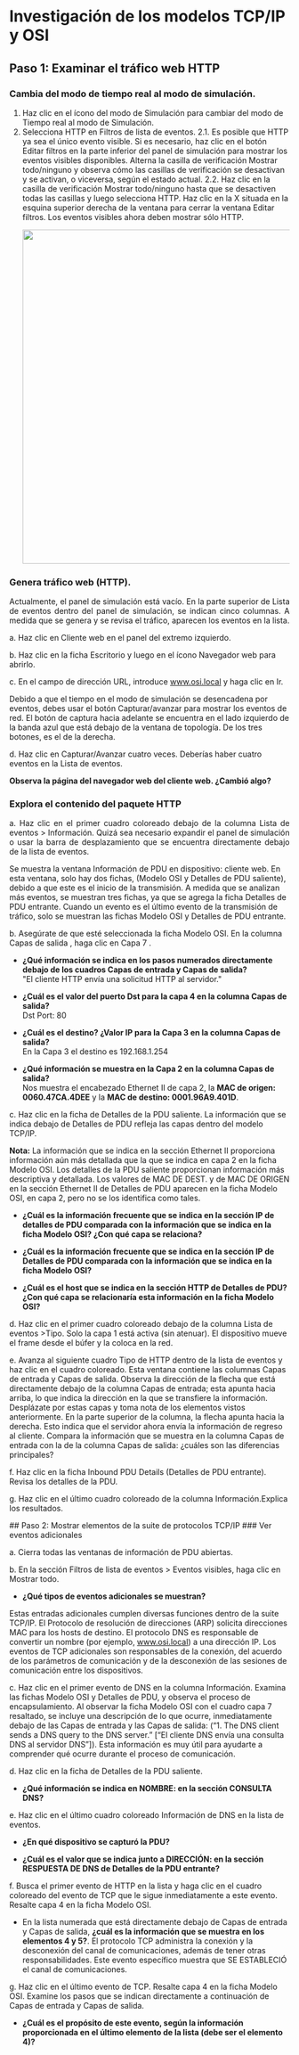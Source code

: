 # Investigación de los modelos TCP/IP y OSI

</p>

## Paso 1: Examinar el tráfico web HTTP
### Cambia del modo de tiempo real al modo de simulación.
1. Haz clic en el ícono del modo de Simulación para cambiar del modo de Tiempo real al modo de Simulación.
2. Selecciona HTTP en Filtros de lista de eventos.
2.1. Es posible que HTTP ya sea el único evento visible. Si es necesario, haz clic en el botón Editar filtros en la parte inferior del panel de simulación para mostrar los eventos visibles disponibles. Alterna la casilla de verificación Mostrar todo/ninguno y observa cómo las casillas de verificación se desactivan y se activan, o viceversa, según el estado actual.
2.2. Haz clic en la casilla de verificación Mostrar todo/ninguno hasta que se desactiven todas las casillas y luego selecciona HTTP. Haz clic en la X situada en la esquina superior derecha de la ventana para cerrar la ventana Editar filtros. Los eventos visibles ahora deben mostrar sólo HTTP.
   <p aling = "center">
     <img src = "https://github.com/MeliQB/Comunicacion_datos_R_Melissa_Quispe/blob/3eb22f5a9db2c3fc6707745f8e6c78bcd99997e0/Im%C3%A1genes/imagen_2024-05-20_233615609.png" width="600">
     </p>
</p>


### Genera tráfico web (HTTP).

<p align="justify">
Actualmente, el panel de simulación está vacío. En la parte superior de Lista de eventos dentro del panel de simulación, se indican cinco columnas. A medida que se genera y se revisa el tráfico, aparecen los eventos en la lista.

a. Haz clic en Cliente web en el panel del extremo izquierdo.

b. Haz clic en la ficha Escritorio y luego en el ícono Navegador web para abrirlo.

c. En el campo de dirección URL, introduce www.osi.local y haga clic en Ir.

Debido a que el tiempo en el modo de simulación se desencadena por eventos, debes usar el botón Capturar/avanzar para mostrar los eventos de red. El botón de captura hacia adelante se encuentra en el lado izquierdo de la banda azul que está debajo de la ventana de topología. De los tres botones, es el de la derecha.

d. Haz clic en Capturar/Avanzar cuatro veces. Deberías haber cuatro eventos en la Lista de eventos.

**Observa la página del navegador web del cliente web. ¿Cambió algo?**
</p>

### Explora el contenido del paquete HTTP

<p align="justify">
a. Haz clic en el primer cuadro coloreado debajo de la columna Lista de eventos > Información. Quizá sea necesario expandir el panel de simulación o usar la barra de desplazamiento que se encuentra directamente debajo de la lista de eventos.

Se muestra la ventana Información de PDU en dispositivo: cliente web. En esta ventana, solo hay dos fichas, (Modelo OSI y Detalles de PDU saliente), debido a que este es el inicio de la transmisión. A medida que se analizan más eventos, se muestran tres fichas, ya que se agrega la ficha Detalles de PDU entrante. Cuando un evento es el último evento de la transmisión de tráfico, solo se muestran las fichas Modelo OSI y Detalles de PDU entrante.

b. Asegúrate de que esté seleccionada la ficha Modelo OSI.
En la columna Capas de salida , haga clic en Capa 7 .

</p>

- **¿Qué información se indica en los pasos numerados directamente debajo de los cuadros Capas de entrada y Capas de salida?** <br>"El cliente HTTP envía una solicitud HTTP al servidor."

- **¿Cuál es el valor del puerto Dst para la capa 4 en la columna Capas de salida?** <br>Dst Port: 80

- **¿Cuál es el destino? ¿Valor IP para la Capa 3 en la columna Capas de salida?** <br> En la Capa 3 el destino es 192.168.1.254

- **¿Qué información se muestra en la Capa 2 en la columna Capas de salida?** <br> Nos muestra el encabezado Ethernet II de capa 2, la **MAC de origen: 0060.47CA.4DEE** y la **MAC de destino: 0001.96A9.401D**.

c. Haz clic en la ficha de Detalles de la PDU saliente.
La información que se indica debajo de Detalles de PDU refleja las capas dentro del modelo
TCP/IP.
</p>
<p align="justify">
  
**Nota:** La información que se indica en la sección Ethernet II proporciona información aún más detallada que la que se indica en capa 2 en la ficha Modelo OSI. Los detalles de la PDU saliente proporcionan información más descriptiva y detallada. Los valores de MAC DE DEST. y de MAC DE ORIGEN en la sección Ethernet II de Detalles de PDU aparecen en la ficha Modelo OSI, en capa 2, pero no se los identifica como tales.

- **¿Cuál es la información frecuente que se indica en la sección IP de detalles de PDU comparada con la información que se indica en la ficha Modelo OSI? ¿Con qué capa se relaciona?**

- **¿Cuál es la información frecuente que se indica en la sección IP de Detalles de PDU comparada con la información que se indica en la ficha Modelo OSI?**

- **¿Cuál es el host que se indica en la sección HTTP de Detalles de PDU? ¿Con qué capa se relacionaría esta información en la ficha Modelo OSI?**

d. Haz clic en el primer cuadro coloreado debajo de la columna Lista de eventos >Tipo. Solo la capa 1 está activa (sin atenuar). El dispositivo mueve el frame desde el búfer y la coloca en la red.

e. Avanza al siguiente cuadro Tipo de HTTP dentro de la lista de eventos y haz clic en el
cuadro coloreado. Esta ventana contiene las columnas Capas de entrada y Capas de
salida. Observa la dirección de la flecha que está directamente debajo de la columna Capas
de entrada; esta apunta hacia arriba, lo que indica la dirección en la que se transfiere la
información. Desplázate por estas capas y toma nota de los elementos vistos anteriormente.
En la parte superior de la columna, la flecha apunta hacia la derecha. Esto indica que el
servidor ahora envía la información de regreso al cliente. Compara la información que se
muestra en la columna Capas de entrada con la de la columna Capas de salida: ¿cuáles
son las diferencias principales?

f. Haz clic en la ficha Inbound PDU Details (Detalles de PDU entrante). Revisa los detalles de
la PDU.

g. Haz clic en el último cuadro coloreado de la columna Información.Explica los resultados.
</p>
## Paso 2: Mostrar elementos de la suite de protocolos TCP/IP
### Ver eventos adicionales

<p align="justify">
a. Cierra todas las ventanas de información de PDU abiertas.

b. En la sección Filtros de lista de eventos > Eventos visibles, haga clic en Mostrar todo.

- **¿Qué tipos de eventos adicionales se muestran?**

Estas entradas adicionales cumplen diversas funciones dentro de la suite TCP/IP. El Protocolo de resolución de direcciones (ARP) solicita direcciones MAC para los hosts de destino. El protocolo DNS es responsable de convertir un nombre (por ejemplo, www.osi.local) a una dirección IP. Los eventos de TCP adicionales son responsables de la conexión, del acuerdo de los parámetros de comunicación y de la desconexión de las sesiones de comunicación entre los dispositivos.

c. Haz clic en el primer evento de DNS en la columna Información. Examina las fichas Modelo OSI y Detalles de PDU, y observa el proceso de encapsulamiento. Al observar la ficha Modelo OSI con el cuadro capa 7 resaltado, se incluye una descripción de lo que ocurre, inmediatamente debajo de las Capas de entrada y las Capas de salida: (“1. The DNS client sends a DNS query to the DNS server.” [“El cliente DNS envía una consulta DNS al servidor DNS”]). Esta información es muy útil para ayudarte a comprender qué ocurre durante el proceso de comunicación.

d. Haz clic en la ficha de Detalles de la PDU saliente.

- **¿Qué información se indica en NOMBRE: en la sección CONSULTA DNS?**

e. Haz clic en el último cuadro coloreado Información de DNS en la lista de eventos.

- **¿En qué dispositivo se capturó la PDU?**
  
- **¿Cuál es el valor que se indica junto a DIRECCIÓN: en la sección RESPUESTA DE DNS de Detalles de la PDU entrante?**

f. Busca el primer evento de HTTP en la lista y haga clic en el cuadro coloreado del evento de
TCP que le sigue inmediatamente a este evento. Resalte capa 4 en la ficha Modelo OSI.

- En la lista numerada que está directamente debajo de Capas de entrada y Capas de salida, **¿cuál es la información que se muestra en los elementos 4 y 5?**. El protocolo TCP administra la conexión y la desconexión del canal de comunicaciones, además de tener otras responsabilidades. Este evento específico muestra que SE ESTABLECIÓ el canal de comunicaciones.

g. Haz clic en el último evento de TCP. Resalte capa 4 en la ficha Modelo OSI. Examine los
pasos que se indican directamente a continuación de Capas de entrada y Capas de salida.

- **¿Cuál es el propósito de este evento, según la información proporcionada en el último
elemento de la lista (debe ser el elemento 4)?**
</p>
